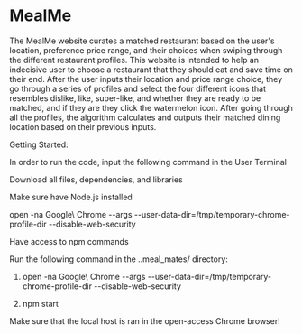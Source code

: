 # MealMe

The MealMe website curates a matched restaurant based on the user's location, preference price range, and their choices when swiping through the different restaurant profiles. This website is intended to help an indecisive user to choose a restaurant that they should eat and save time on their end. After the user inputs their location and price range choice, they go through a series of profiles and select the four different icons that resembles dislike, like, super-like, and whether they are ready to be matched, and if they are they click the watermelon icon. After going through all the profiles, the algorithm calculates and outputs their matched dining location based on their previous inputs.

Getting Started:

In order to run the code, input the following command in the User Terminal

Download all files, dependencies, and libraries

Make sure have Node.js installed

open -na Google\ Chrome --args --user-data-dir=/tmp/temporary-chrome-profile-dir --disable-web-security

Have access to npm commands

Run the following command in the ..meal_mates/ directory:

1) open -na Google\ Chrome --args --user-data-dir=/tmp/temporary-chrome-profile-dir --disable-web-security

2) npm start

Make sure that the local host is ran in the open-access Chrome browser!


